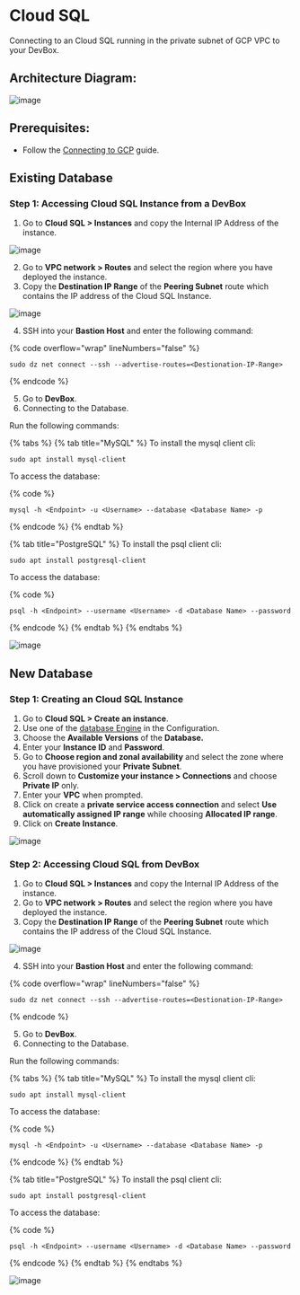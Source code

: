 # Cloud SQL
Connecting to an Cloud SQL running in the private subnet of GCP VPC to your DevBox.

## Architecture Diagram:

![image](../../../.gitbook/assets/gcp-cloudsql-architecture.png)

## Prerequisites:

- Follow the [Connecting to GCP](../../existing-network/connecting-to-GCP.md) guide.

## Existing Database

### Step 1: Accessing Cloud SQL Instance from a DevBox

1. Go to **Cloud SQL > Instances** and copy the Internal IP Address of the instance.

![image](../../../.gitbook/assets/gcp-cloudsql-creation.png)

2. Go to **VPC network > Routes** and select the region where you have deployed the instance.
3. Copy the **Destination IP Range** of the **Peering Subnet** route which contains the IP address of the Cloud SQL Instance.

![image](../../../.gitbook/assets/gcp-cloudsql-network-peer.png)

4. SSH into your **Bastion Host** and enter the following command:

{% code overflow="wrap" lineNumbers="false" %}
```
sudo dz net connect --ssh --advertise-routes=<Destionation-IP-Range>
```
{% endcode %}

5. Go to **DevBox**.
6. Connecting to the Database.

Run the following commands:

{% tabs %}
{% tab title="MySQL" %}
To install the mysql client cli:

```
sudo apt install mysql-client
```

To access the database:

{% code %}
```
mysql -h <Endpoint> -u <Username> --database <Database Name> -p
```
{% endcode %}
{% endtab %}

{% tab title="PostgreSQL" %}
To install the psql client cli:

```
sudo apt install postgresql-client
```

To access the database:

{% code %}
```
psql -h <Endpoint> --username <Username> -d <Database Name> --password
```
{% endcode %}
{% endtab %}
{% endtabs %}

![image](../../../.gitbook/assets/gcp-cloudsql-access.png)


## New Database

### Step 1: Creating an Cloud SQL Instance

1. Go to **Cloud SQL > Create an instance**.
2. Use one of the [database Engine](https://cloud.google.com/products/databases?hl=en) in the Configuration.
3. Choose the **Available Versions** of the **Database.**
4. Enter your **Instance ID**  and **Password**.
5. Go to **Choose region and zonal availability** and select the zone where you have provisioned your **Private Subnet**.
6. Scroll down to **Customize your instance > Connections** and choose **Private IP** only.
7. Enter your **VPC** when prompted.
8. Click on create a **private service access connection** and select **Use automatically assigned IP range** while choosing **Allocated IP range**.
9. Click on **Create Instance**.

![image](../../../.gitbook/assets/gcp-cloudsql-creation.png)

### Step 2: Accessing Cloud SQL from DevBox

1. Go to **Cloud SQL > Instances** and copy the Internal IP Address of the instance.
2. Go to **VPC network > Routes** and select the region where you have deployed the instance.
3. Copy the **Destination IP Range** of the **Peering Subnet** route which contains the IP address of the Cloud SQL Instance.

![image](../../../.gitbook/assets/gcp-cloudsql-network-peer.png)

4. SSH into your **Bastion Host** and enter the following command:

{% code overflow="wrap" lineNumbers="false" %}
```
sudo dz net connect --ssh --advertise-routes=<Destionation-IP-Range>
```
{% endcode %}

5. Go to **DevBox**.
6. Connecting to the Database.

Run the following commands:

{% tabs %}
{% tab title="MySQL" %}
To install the mysql client cli:

```
sudo apt install mysql-client
```

To access the database:

{% code %}
```
mysql -h <Endpoint> -u <Username> --database <Database Name> -p
```
{% endcode %}
{% endtab %}

{% tab title="PostgreSQL" %}
To install the psql client cli:

```
sudo apt install postgresql-client
```

To access the database:

{% code %}
```
psql -h <Endpoint> --username <Username> -d <Database Name> --password
```
{% endcode %}
{% endtab %}
{% endtabs %}

![image](../../../.gitbook/assets/gcp-cloudsql-access.png)